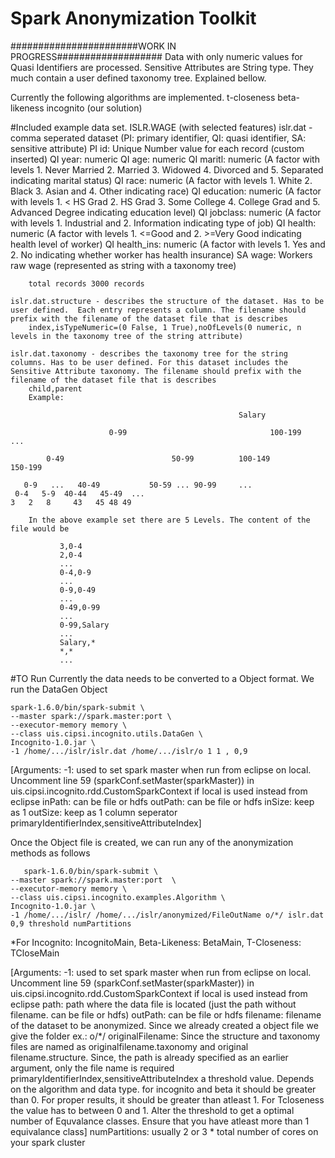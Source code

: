 # Spark Anonymization Toolkit
 #######################WORK IN PROGRESS###################
 Data with only numeric values for Quasi Identifiers are processed.
 Sensitive Attributes are String type. They much contain a user defined taxonomy tree. Explained bellow.
  
 Currently the following algorithms are implemented. 
 	t-closeness
 	beta-likeness
 	incognito (our solution)

#Included example data set.
	ISLR.WAGE (with selected features)
	islr.dat - comma seperated dataset (PI: primary identifier, QI: quasi identifier, SA: sensitive attribute)
		PI id: Unique Number value for each record (custom inserted)
		QI year: numeric
		QI age: numeric
		QI maritl: numeric (A factor with levels 1. Never Married 2. Married 3. Widowed 4. Divorced and 5. Separated indicating marital status)
		QI race: numeric (A factor with levels 1. White 2. Black 3. Asian and 4. Other indicating race)
		QI education: numeric (A factor with levels 1. < HS Grad 2. HS Grad 3. Some College 4. College Grad and 5. Advanced Degree indicating education level)
		QI jobclass: numeric (A factor with levels 1. Industrial and 2. Information indicating type of job)
		QI health: numeric (A factor with levels 1. <=Good and 2. >=Very Good indicating health level of worker)
		QI health_ins: numeric (A factor with levels 1. Yes and 2. No indicating whether worker has health insurance)
		SA wage: Workers raw wage (represented as string with a taxonomy tree)
		
		total records 3000 records
		
	islr.dat.structure - describes the structure of the dataset. Has to be user defined.  Each entry represents a column. The filename should prefix with the filename of the dataset file that is describes
		index,isTypeNumeric=(0 False, 1 True),noOfLevels(0 numeric, n levels in the taxonomy tree of the string attribute)
		
	islr.dat.taxonomy - describes the taxonomy tree for the string columns. Has to be user defined. For this dataset includes the Sensitive Attribute taxonomy. The filename should prefix with the filename of the dataset file that is describes
		child,parent		
		Example:					
 ```
													Salary
					
					   0-99							       100-199 				...							
		
	     0-49				         50-99			100-149			150-199		
	
	0-9   ... 	40-49	 		50-59 ... 90-99		...
  0-4   5-9  40-44   45-49  ...
 3   2   8     43   45 48 49
  ```
 
 		In the above example set there are 5 Levels. The content of the file would be
 ```
 			3,0-4
 			2,0-4
 			...
 			0-4,0-9
 			...
 			0-9,0-49
 			...
 			0-49,0-99
 			...
 			0-99,Salary
 			...
 			Salary,*
 			*,*
 			...
 ``` 			
		
		
#TO Run
Currently the data needs to be converted to a Object format. We run the DataGen Object

 ```
spark-1.6.0/bin/spark-submit \
--master spark://spark.master:port \
--executor-memory memory \
--class uis.cipsi.incognito.utils.DataGen \
Incognito-1.0.jar \
-1 /home/.../islr/islr.dat /home/.../islr/o 1 1 , 0,9
 ```
 
[Arguments: 
	-1: used to set spark master when run from eclipse on local. Uncomment line 59 (sparkConf.setMaster(sparkMaster)) in uis.cipsi.incognito.rdd.CustomSparkContext if local is used instead from eclipse
	inPath: can be file or hdfs
	outPath: can be file or hdfs
	inSize: keep as 1
	outSize: keep as 1
	column seperator
	primaryIdentifierIndex,sensitiveAttributeIndex]
	
Once the Object file is created, we can run any of the anonymization methods as follows
 ```
	spark-1.6.0/bin/spark-submit \
--master spark://spark.master:port  \
--executor-memory memory \
--class uis.cipsi.incognito.examples.Algorithm \
Incognito-1.0.jar \
-1 /home/.../islr/ /home/.../islr/anonymized/FileOutName o/*/ islr.dat 0,9 threshold numPartitions
 ```
 
*For Incognito: IncognitoMain, Beta-Likeness: BetaMain, T-Closeness: TCloseMain

[Arguments: 
	-1: used to set spark master when run from eclipse on local. Uncomment line 59 (sparkConf.setMaster(sparkMaster)) in uis.cipsi.incognito.rdd.CustomSparkContext if local is used instead from eclipse
	path: path where the data file is located (just the path without filename. can be file or hdfs)
	outPath: can be file or hdfs
	filename: filename of the dataset to be anonymized. Since we already created a object file we give the folder ex.: o/*/
	originalFilename: Since the structure and taxonomy files are named as originalfilename.taxonomy and original filename.structure. Since, the path is already specified as an earlier argument, only the file name is required
	primaryIdentifierIndex,sensitiveAttributeIndex
	a threshold value. Depends on the algorithm and data type. for incognito and beta it should be greater than 0. For proper results, it should be greater than atleast 1. For Tcloseness the value has to between 0 and 1. Alter the threshold to get a optimal number of Equvalance classes. Ensure that you have atleast more than 1 equivalance class]
 	numPartitions: usually 2 or 3 * total number of cores on your spark cluster 			
